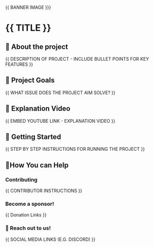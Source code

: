 
{{ BANNER IMAGE }}}

# {{ TITLE }}

## 💼 About the project
{{ DESCRIPTION OF PROJECT - INCLUDE BULLET POINTS FOR KEY FEATURES }}


## 🥅 Project Goals
{{ WHAT ISSUE DOES THE PROJECT AIM SOLVE? }}


## 🎥 Explanation Video 
{{ EMBED YOUTUBE LINK - EXPLANATION VIDEO }}


## 🎉 Getting Started

{{ STEP BY STEP INSTRUCTIONS FOR RUNNING THE PROJECT }}


## 🤝How You can Help

### Contributing
{{ CONTRIBUTOR INSTRUCTIONS }}

### Become a sponsor!
{{ Donation Links }}


### 👋 Reach out to us!
{{ SOCIAL MEDIA LINKS (E.G. DISCORD) }}
